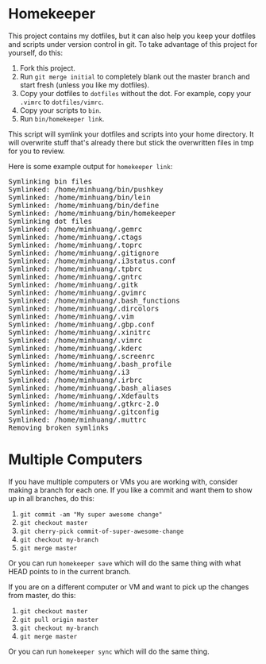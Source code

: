Homekeeper
==========
This project contains my dotfiles, but it can also help you keep your dotfiles
and scripts under version control in git.  To take advantage of this project
for yourself, do this:

1.  Fork this project.
1.  Run `git merge initial` to completely blank out the master branch and
    start fresh (unless you like my dotfiles).
1.  Copy your dotfiles to `dotfiles` without the dot.  For example, copy your
    `.vimrc` to `dotfiles/vimrc`.
1.  Copy your scripts to `bin`.
1.  Run `bin/homekeeper link`.

This script will symlink your dotfiles and scripts into your home directory.
It will overwrite stuff that's already there but stick the overwritten files
in tmp for you to review.

Here is some example output for `homekeeper link`:

<pre>
Symlinking bin files
Symlinked: /home/minhuang/bin/pushkey
Symlinked: /home/minhuang/bin/lein
Symlinked: /home/minhuang/bin/define
Symlinked: /home/minhuang/bin/homekeeper
Symlinking dot files
Symlinked: /home/minhuang/.gemrc
Symlinked: /home/minhuang/.ctags
Symlinked: /home/minhuang/.toprc
Symlinked: /home/minhuang/.gitignore
Symlinked: /home/minhuang/.i3status.conf
Symlinked: /home/minhuang/.tpbrc
Symlinked: /home/minhuang/.gntrc
Symlinked: /home/minhuang/.gitk
Symlinked: /home/minhuang/.gvimrc
Symlinked: /home/minhuang/.bash_functions
Symlinked: /home/minhuang/.dircolors
Symlinked: /home/minhuang/.vim
Symlinked: /home/minhuang/.gbp.conf
Symlinked: /home/minhuang/.xinitrc
Symlinked: /home/minhuang/.vimrc
Symlinked: /home/minhuang/.kderc
Symlinked: /home/minhuang/.screenrc
Symlinked: /home/minhuang/.bash_profile
Symlinked: /home/minhuang/.i3
Symlinked: /home/minhuang/.irbrc
Symlinked: /home/minhuang/.bash_aliases
Symlinked: /home/minhuang/.Xdefaults
Symlinked: /home/minhuang/.gtkrc-2.0
Symlinked: /home/minhuang/.gitconfig
Symlinked: /home/minhuang/.muttrc
Removing broken symlinks
</pre>

Multiple Computers
==================
If you have multiple computers or VMs you are working with, consider making a
branch for each one.  If you like a commit and want them to show up in all
branches, do this:

1.  `git commit -am "My super awesome change"`
1.  `git checkout master`
1.  `git cherry-pick commit-of-super-awesome-change`
1.  `git checkout my-branch`
1.  `git merge master`

Or you can run `homekeeper save` which will do the same thing with what HEAD
points to in the current branch.

If you are on a different computer or VM and want to pick up the changes
from master, do this:

1.  `git checkout master`
1.  `git pull origin master`
1.  `git checkout my-branch`
1.  `git merge master`

Or you can run `homekeeper sync` which will do the same thing.
